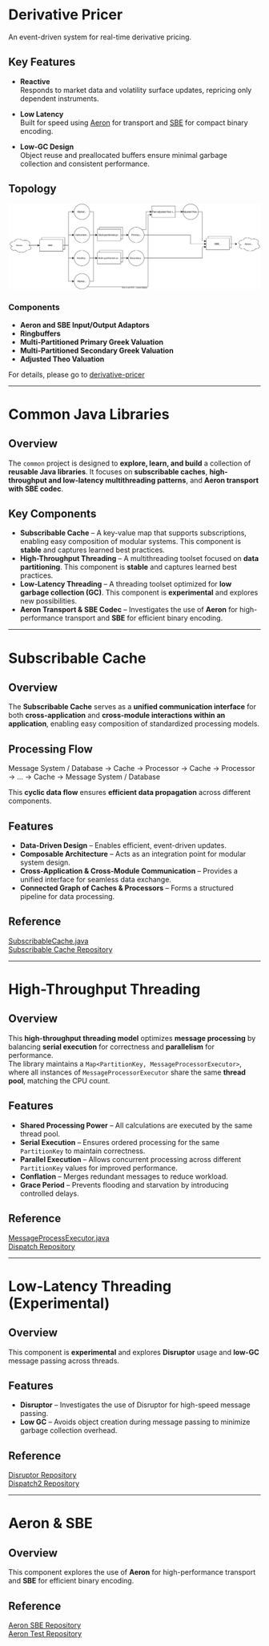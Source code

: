 # Derivative Pricer 

An event-driven system for real-time derivative pricing. 

## Key Features

- **Reactive**  
  Responds to market data and volatility surface updates, repricing only dependent instruments.

- **Low Latency**  
  Built for speed using [Aeron](https://github.com/real-logic/aeron) for transport and [SBE](https://github.com/real-logic/simple-binary-encoding) for compact binary encoding.

- **Low-GC Design**  
  Object reuse and preallocated buffers ensure minimal garbage collection and consistent performance.

## Topology

![Component Diagram](https://github.com/Andyckp/common/blob/master/derivativepricer/derivativepricer.drawio.svg)

### Components

- **Aeron and SBE Input/Output Adaptors**  
- **Ringbuffers**  
- **Multi-Partitioned Primary Greek Valuation**  
- **Multi-Partitioned Secondary Greek Valuation**  
- **Adjusted Theo Valuation**  

For details, please go to [derivative-pricer](https://github.com/Andyckp/common/tree/derivative-pricer-2/derivativepricer)

---  

# Common Java Libraries  

## Overview  
The `common` project is designed to **explore, learn, and build** a collection of **reusable Java libraries**. It focuses on **subscribable caches**, **high-throughput and low-latency multithreading patterns**, and **Aeron transport with SBE codec**.  

## Key Components  
- **Subscribable Cache** – A key-value map that supports subscriptions, enabling easy composition of modular systems. This component is **stable** and captures learned best practices.  
- **High-Throughput Threading** – A multithreading toolset focused on **data partitioning**. This component is **stable** and captures learned best practices.  
- **Low-Latency Threading** – A threading toolset optimized for **low garbage collection (GC)**. This component is **experimental** and explores new possibilities.  
- **Aeron Transport & SBE Codec** – Investigates the use of **Aeron** for high-performance transport and **SBE** for efficient binary encoding.  

---

# Subscribable Cache  

## Overview  
The **Subscribable Cache** serves as a **unified communication interface** for both **cross-application** and **cross-module interactions within an application**, enabling easy composition of standardized processing models.  

## Processing Flow  
Message System / Database → Cache → Processor → Cache → Processor → ... → Cache → Message System / Database

This **cyclic data flow** ensures **efficient data propagation** across different components.  

## Features  
- **Data-Driven Design** – Enables efficient, event-driven updates.  
- **Composable Architecture** – Acts as an integration point for modular system design.  
- **Cross-Application & Cross-Module Communication** – Provides a unified interface for seamless data exchange.  
- **Connected Graph of Caches & Processors** – Forms a structured pipeline for data processing.  

## Reference  
[SubscribableCache.java](https://github.com/Andyckp/common/blob/master/dispatch/src/main/java/com/ac/common/subscribeable/SubscribableCache.java)  
[Subscribable Cache Repository](https://github.com/Andyckp/common/tree/master/dispatch/src/main/java/com/ac/common/subscribeable)  

---

# High-Throughput Threading  

## Overview  
This **high-throughput threading model** optimizes **message processing** by balancing **serial execution** for correctness and **parallelism** for performance.  
The library maintains a `Map<PartitionKey, MessageProcessorExecutor>`, where all instances of `MessageProcessorExecutor` share the same **thread pool**, matching the CPU count.  

## Features  
- **Shared Processing Power** – All calculations are executed by the same thread pool.  
- **Serial Execution** – Ensures ordered processing for the same `PartitionKey` to maintain correctness.  
- **Parallel Execution** – Allows concurrent processing across different `PartitionKey` values for improved performance.  
- **Conflation** – Merges redundant messages to reduce workload.  
- **Grace Period** – Prevents flooding and starvation by introducing controlled delays.  

## Reference  
[MessageProcessExecutor.java](https://github.com/Andyckp/common/blob/master/dispatch/src/main/java/com/ac/common/dispatch/MessageProcessExecutor.java)  
[Dispatch Repository](https://github.com/Andyckp/common/tree/master/dispatch/src/main/java/com/ac/common/dispatch)  

---

# Low-Latency Threading (Experimental)  

## Overview  
This component is **experimental** and explores **Disruptor** usage and **low-GC** message passing across threads.  

## Features  
- **Disruptor** – Investigates the use of Disruptor for high-speed message passing.  
- **Low GC** – Avoids object creation during message passing to minimize garbage collection overhead.  

## Reference  
[Disruptor Repository](https://github.com/Andyckp/common/tree/master/dispatch/src/main/java/com/ac/common/disruptor)  
[Dispatch2 Repository](https://github.com/Andyckp/common/tree/master/dispatch/src/main/java/com/ac/common/dispatch2)  

---

# Aeron & SBE  

## Overview  
This component explores the use of **Aeron** for high-performance transport and **SBE** for efficient binary encoding.  

## Reference  
[Aeron SBE Repository](https://github.com/Andyckp/common/tree/master/aeron/src/main/java/com/ac/common/sbe)  
[Aeron Test Repository](https://github.com/Andyckp/common/tree/master/aeron/src/test/java/com/ac/common/aeron)  
